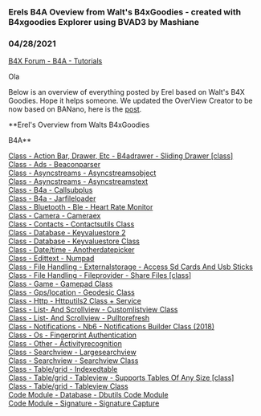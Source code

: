 ### Erels B4A Oveview from Walt's B4xGoodies - created with B4xgoodies Explorer using BVAD3 by Mashiane
### 04/28/2021
[B4X Forum - B4A - Tutorials](https://www.b4x.com/android/forum/threads/130196/)

Ola  
  
Below is an overview of everything posted by Erel based on Walt's B4X Goodies. Hope it helps someone. We updated the OverView Creator to be now based on BANano, here is the [post](https://www.b4x.com/android/forum/threads/walts-b4xgoodies-explorer-using-bvad3.130096/#content).  
  
**Erel's Overview from Walts B4xGoodies  
  
B4A**  
  
[Class - Action Bar, Drawer, Etc - B4adrawer - Sliding Drawer [class]](https://www.b4x.com/android/forum/threads/class-b4adrawer-sliding-drawer.97828/)  
[Class - Ads - Beaconparser](https://www.b4x.com/android/forum/threads/iot-beaconparser-discover-ibeacons-and-eddystone-beacons.61127/)  
[Class - Asyncstreams - Asyncstreamsobject](https://www.b4x.com/android/forum/threads/30543)  
[Class - Asyncstreams - Asyncstreamstext](https://www.b4x.com/android/forum/threads/27002)  
[Class - B4a - Callsubplus](https://www.b4x.com/android/forum/threads/callsubplus-callsub-with-explicit-delay.60877/)  
[Class - B4a - Jarfileloader](https://www.b4x.com/android/forum/threads/embedding-files-in-compiled-libraries.37689/)  
[Class - Bluetooth - Ble - Heart Rate Monitor](https://www.b4x.com/android/forum/threads/ble-heart-rate-monitor.64102/)  
[Class - Camera - Cameraex](https://www.b4x.com/android/forum/threads/23801)  
[Class - Contacts - Contactsutils Class](https://www.b4x.com/android/forum/threads/30824)  
[Class - Database - Keyvaluestore 2](https://www.b4x.com/android/forum/threads/b4x-keyvaluestore-2-simple-powerful-local-datastore.63633/)  
[Class - Database - Keyvaluestore Class](https://www.b4x.com/android/forum/threads/26317)  
[Class - Date/time - Anotherdatepicker](https://www.b4x.com/android/forum/threads/27548)  
[Class - Edittext - Numpad](https://www.b4x.com/android/forum/threads/customview-numpad.64191/)  
[Class - File Handling - Externalstorage - Access Sd Cards And Usb Sticks](https://www.b4x.com/android/forum/threads/externalstorage-access-sd-cards-and-usb-sticks.90238/)  
[Class - File Handling - Fileprovider - Share Files [class]](https://www.b4x.com/android/forum/threads/class-fileprovider-share-files.97865/)  
[Class - Game - Gamepad Class](https://www.b4x.com/android/forum/threads/19483)  
[Class - Gps/location - Geodesic Class](https://www.b4x.com/android/forum/threads/30702)  
[Class - Http - Httputils2 Class + Service](https://www.b4x.com/android/forum/threads/httputils2-web-services-are-now-even-simpler.18992)  
[Class - List- And Scrollview - Customlistview Class](https://www.b4x.com/android/forum/threads/19567)  
[Class - List- And Scrollview - Pulltorefresh](https://www.b4x.com/android/forum/threads/class-modified-customlistview-with-pull-to-refresh-feature.27810/)  
[Class - Notifications - Nb6 - Notifications Builder Class (2018)](https://www.b4x.com/android/forum/threads/nb6-notifications-builder-class-2018.91819/)  
[Class - Os - Fingerprint Authentication](https://www.b4x.com/android/forum/threads/fingerprint-authentication.72500/)  
[Class - Other - Activityrecognition](https://www.b4x.com/android/forum/threads/physical-activity-recognition-detection.42481/)  
[Class - Searchview - Largesearchview](https://www.b4x.com/android/forum/threads/large-searchable-list-with-searchview-b4xserializator.61872/)  
[Class - Searchview - Searchview Class](https://www.b4x.com/android/forum/threads/19379)  
[Class - Table/grid - Indexedtable](https://www.b4x.com/android/forum/threads/indexedtable.60300/)  
[Class - Table/grid - Tableview - Supports Tables Of Any Size [class]](https://www.b4x.com/android/forum/threads/class-tableview-supports-tables-of-any-size.19254/)  
[Class - Table/grid - Tableview Class](https://www.b4x.com/android/forum/threads/class-flexible-table.30649/)  
[Code Module - Database - Dbutils Code Module](https://www.b4x.com/android/forum/threads/dbutils-android-databases-are-now-simple.8475)  
[Code Module - Signature - Signature Capture](https://www.b4x.com/android/forum/threads/signature-capture-tutorial.9096/)